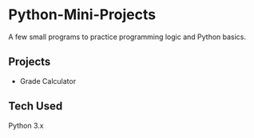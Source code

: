 # Python-Mini-Projects
A few small programs to practice programming logic and Python basics.

## Projects
- Grade Calculator

## Tech Used
Python 3.x
